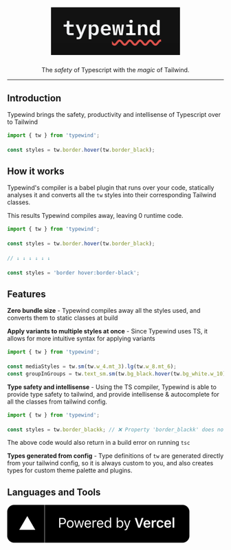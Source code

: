 <h1 align="center"><img src="https://raw.githubusercontent.com/mokshit06/typewind/main/.github/typewind-logo.png" width="300px" /></h1>

<p align="center">
  The <em>safety</em> of Typescript with the <em>magic</em> of Tailwind.
</p>

---

## Introduction

Typewind brings the safety, productivity and intellisense of Typescript over to Tailwind

```js
import { tw } from 'typewind';

const styles = tw.border.hover(tw.border_black);
```

## How it works

Typewind's compiler is a babel plugin that runs over your code, statically analyses it and converts all the `tw` styles into their corresponding Tailwind classes.

This results Typewind compiles away, leaving 0 runtime code.

```js
import { tw } from 'typewind';

const styles = tw.border.hover(tw.border_black);

// ↓ ↓ ↓ ↓ ↓ ↓

const styles = 'border hover:border-black';
```

## Features

**Zero bundle size** - Typewind compiles away all the styles used, and converts them to static classes at build

**Apply variants to multiple styles at once** - Since Typewind uses TS, it allows for more intuitive syntax for applying variants

```js
import { tw } from 'typewind';

const mediaStyles = tw.sm(tw.w_4.mt_3).lg(tw.w_8.mt_6);
const groupInGroups = tw.text_sm.sm(tw.bg_black.hover(tw.bg_white.w_10));
```

**Type safety and intellisense** - Using the TS compiler, Typewind is able to provide type safety to tailwind, and provide intellisense & autocomplete for all the classes from tailwind config.

```js
import { tw } from 'typewind';

const styles = tw.border_blackk; // ❌ Property 'border_blackk' does not exist on type 'Typewind'. Did you mean 'border_black'?
```

The above code would also return in a build error on running `tsc`

**Types generated from config** - Type definitions of `tw` are generated directly from your tailwind config, so it is always custom to you, and also creates types for custom theme palette and plugins.

## Languages and Tools

[![Powered by Vercel](https://raw.githubusercontent.com/mokshit06/typewind/main/.github/powered-by-vercel.svg)](https://vercel.com?utm_source=typewind&utm_campaign=oss)
